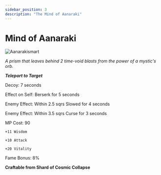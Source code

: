 ```yaml
---
sidebar_position: 3
description: "The Mind of Aanaraki"
---
```


# Mind of Aanaraki

![Aanarakismart](https://vwiki.valorserver.com/api/item/picture/mind%20of%20aanaraki)

<i>A prism that leaves behind 2 time-void blasts from the power of a mystic's orb.</i>

***Teleport to Target***

Decoy: 7 seconds

Effect on Self: Berserk for 5 seconds

Enemy Effect: Within 2.5 sqrs Slowed for 4 seconds

Enemy Effect: Within 3.5 sqrs Curse for 3 seconds

MP Cost: 90

    +11 Wisdom
    
    +10 Attack
    
    +20 Vitality

Fame Bonus: 8%

**Craftable from Shard of Cosmic Collapse**
